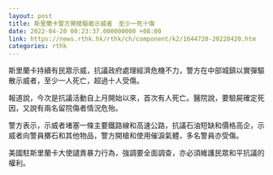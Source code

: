 ```yaml
---
layout: post
title: 斯里蘭卡警方開槍驅散示威者　至少一死十傷
date: 2022-04-20 00:23:37.000000000 +08:00
link: https://news.rthk.hk/rthk/ch/component/k2/1644720-20220420.htm
categories: rthk
---
```


斯里蘭卡持續有民眾示威，抗議政府處理經濟危機不力，警方在中部城鎮以實彈驅散示威者，至少一人死亡，超過十人受傷。

報道說，今次是抗議活動自上月開始以來，首次有人死亡。醫院說，要驗屍確定死因，又說有兩名留院傷者情況危殆。

警方表示，示威者堵塞一條主要鐵路線和高速公路，抗議石油短缺和價格高企，示威者向警員擲石和其他物品，警方開槍和使用催淚氣體，多名警員亦受傷。

美國駐斯里蘭卡大使譴責暴力行為，強調要全面調查，亦必須維護民眾和平抗議的權利。
